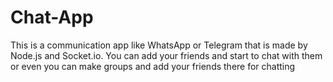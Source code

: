 # Chat-App
This is a communication app like WhatsApp or Telegram that is made by Node.js and Socket.io. You can add your friends and start to chat with them or even you can make groups and add your friends there for chatting
